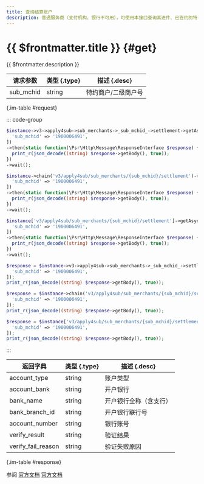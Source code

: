 ```yaml
---
title: 查询结算账户
description: 普通服务商（支付机构、银行不可用），可使用本接口查询其进件、已签约的特约商户-结算账户信息（敏感信息掩码）。 该接口可用于核实是否成功修改结算账户信息、及查询系统汇款验证结果。
---
```


# {{ $frontmatter.title }} {#get}

{{ $frontmatter.description }}

| 请求参数 | 类型 {.type} | 描述 {.desc}
| --- | --- | ---
| sub_mchid | string | 特约商户/二级商户号

{.im-table #request}

::: code-group

```php [异步纯链式]
$instance->v3->apply4sub->sub_merchants->_sub_mchid_->settlement->getAsync([
  'sub_mchid' => '1900006491',
])
->then(static function(\Psr\Http\Message\ResponseInterface $response) {
  print_r(json_decode((string) $response->getBody(), true));
})
->wait();
```

```php [异步声明式]
$instance->chain('v3/apply4sub/sub_merchants/{sub_mchid}/settlement')->getAsync([
  'sub_mchid' => '1900006491',
])
->then(static function(\Psr\Http\Message\ResponseInterface $response) {
  print_r(json_decode((string) $response->getBody(), true));
})
->wait();
```

```php [异步属性式]
$instance['v3/apply4sub/sub_merchants/{sub_mchid}/settlement']->getAsync([
  'sub_mchid' => '1900006491',
])
->then(static function(\Psr\Http\Message\ResponseInterface $response) {
  print_r(json_decode((string) $response->getBody(), true));
})
->wait();
```

```php [同步纯链式]
$response = $instance->v3->apply4sub->sub_merchants->_sub_mchid_->settlement->get([
  'sub_mchid' => '1900006491',
]);
print_r(json_decode((string) $response->getBody(), true));
```

```php [同步声明式]
$response = $instance->chain('v3/apply4sub/sub_merchants/{sub_mchid}/settlement')->get([
  'sub_mchid' => '1900006491',
]);
print_r(json_decode((string) $response->getBody(), true));
```

```php [同步属性式]
$response = $instance['v3/apply4sub/sub_merchants/{sub_mchid}/settlement']->get([
  'sub_mchid' => '1900006491',
]);
print_r(json_decode((string) $response->getBody(), true));
```

:::

| 返回字典 | 类型 {.type} | 描述 {.desc}
| --- | --- | ---
| account_type | string | 账户类型
| account_bank | string | 开户银行
| bank_name | string | 开户银行全称（含支行）
| bank_branch_id | string | 开户银行联行号
| account_number | string | 银行账号
| verify_result | string | 验证结果
| verify_fail_reason | string | 验证失败原因

{.im-table #response}

参阅 [官方文档](https://pay.weixin.qq.com/wiki/doc/apiv3/wxpay/tool/applyment4sub/chapter3_4.shtml) [官方文档](https://pay.weixin.qq.com/docs/partner/apis/ecommerce-merchant-application/get-settlement.html)
